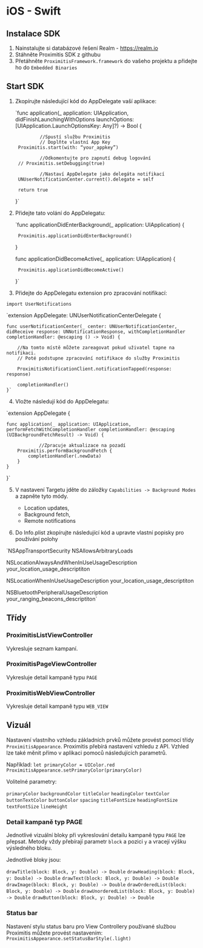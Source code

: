 # iOS - Swift

## Instalace SDK 

1. Nainstalujte si databázové řešení Realm - https://realm.io
2. Stáhněte Proximitis SDK z githubu
3. Přetáhněte `ProximitisFramework.framework` do vašeho projektu a přidejte ho do `Embedded Binaries`

## Start SDK 

1. Zkopírujte následující kód do AppDelegate vaší aplikace:

    `func application(_ application: UIApplication, didFinishLaunchingWithOptions launchOptions: [UIApplication.LaunchOptionsKey: Any]?) -> Bool {
    
				//Spustí službu Proximitis
				// Doplňte vlastní App Key
        Proximitis.start(with: “your_appkey”)

				//Odkomentujte pro zapnutí debug logování
        // Proximitis.setDebugging(true)
        
				//Nastaví AppDelegate jako delegáta notifikací
        UNUserNotificationCenter.current().delegate = self

        return true
    }`


2. Přidejte tato volání do AppDelegatu:

   `func applicationDidEnterBackground(_ application: UIApplication) {

        Proximitis.applicationDidEnterBackground()
    }

    func applicationDidBecomeActive(_ application: UIApplication) {
        
        Proximitis.applicationDidBecomeActive()
    }`


3. Přidejte do AppDelegatu extension pro zpracování notifikací:

`import UserNotifications`

`extension AppDelegate: UNUserNotificationCenterDelegate {
    
    func userNotificationCenter(_ center: UNUserNotificationCenter, didReceive response: UNNotificationResponse, withCompletionHandler completionHandler: @escaping () -> Void) {
        
        //Na tomto místě můžete zareagovat pokud uživatel tapne na notifikaci.
        // Poté podstupne zpracování notifikace do služby Proximitis        

        ProximitisNotificationClient.notificationTapped(response: response)
        
        completionHandler()
    }`


4. Vložte následují kód do AppDelegatu:

`extension AppDelegate {
   
    func application(_ application: UIApplication, performFetchWithCompletionHandler completionHandler: @escaping (UIBackgroundFetchResult) -> Void) {
				
				//Zpracuje aktualizace na pozadí
        Proximitis.performBackgroundFetch {
            completionHandler(.newData)
        }
    }
}`


5. V nastavení Targetu jděte do záložky `Capabilities -> Background Modes` a zapněte tyto módy.

    - Location updates,
    - Background fetch, 
    - Remote notifications


6. Do Info.plist zkopírujte následující kód a upravte vlastní popisky pro používání polohy

`<key>NSAppTransportSecurity</key>
<dict>
	<key>NSAllowsArbitraryLoads</key>
	<true/>
</dict>

<key>NSLocationAlwaysAndWhenInUseUsageDescription</key>
<string>your_location_usage_descriptiton</string>

<key>NSLocationWhenInUseUsageDescription</key>
<string>your_location_usage_descriptiton</string>

<key>NSBluetoothPeripheralUsageDescription</key>
<string>your_ranging_beacons_descriptiton</string>`


## Třídy

### ProximitisListViewController
Vykresluje seznam kampaní.

### ProximitisPageViewController
Vykresluje detail kampaně typu `PAGE`

### ProximitisWebViewController
Vykresluje detail kampaně typu `WEB_VIEW`



## Vizuál

Nastavení vlastního vzhledu základních prvků můžete provést pomocí třídy `ProximitisAppearance`.
Proximitis přebírá nastavení vzhledu z API. Vzhled lze také měnit přímo v aplikaci pomoců následujících parametrů.

Například: 
`let primaryColor = UIColor.red
ProximitisAppearance.setPrimaryColor(primaryColor)`

Volitelné parametry:

`primaryColor`
`backgroundColor`
`titleColor`
`headingColor`
`textColor`
`buttonTextColor`
`buttonColor`
`spacing`
`titleFontSize`
`headingFontSize`
`textFontSize`
`lineHeight`


### Detail kampaně typ PAGE

Jednotlivé vizuální bloky při vykreslování detailu kampaně typu `PAGE` lze přepsat.
Metody vždy přebírají parametr `block` a pozici `y` a vracejí výšku výsledného bloku. 

Jednotlivé bloky jsou:

`drawTitle(block: Block, y: Double) -> Double`
`drawHeading(block: Block, y: Double) -> Double`
`drawText(block: Block, y: Double) -> Double`
`drawImage(block: Block, y: Double) -> Double`
`drawOrderedList(block: Block, y: Double) -> Double`
`drawUnorderedList(block: Block, y: Double) -> Double`
`drawButton(block: Block, y: Double) -> Double`


### Status bar

Nastavení stylu status baru pro View Controllery používané službou Proximitis můžete provést nastavením:
`ProximitisAppearance.setStatusBarStyle(.light)`
